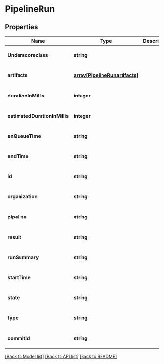# PipelineRun

## Properties
Name | Type | Description | Notes
------------ | ------------- | ------------- | -------------
**Underscoreclass** | **string** |  | [optional] [default to null]
**artifacts** | [**array[PipelineRunartifacts]**](PipelineRunartifacts.md) |  | [optional] [default to null]
**durationInMillis** | **integer** |  | [optional] [default to null]
**estimatedDurationInMillis** | **integer** |  | [optional] [default to null]
**enQueueTime** | **string** |  | [optional] [default to null]
**endTime** | **string** |  | [optional] [default to null]
**id** | **string** |  | [optional] [default to null]
**organization** | **string** |  | [optional] [default to null]
**pipeline** | **string** |  | [optional] [default to null]
**result** | **string** |  | [optional] [default to null]
**runSummary** | **string** |  | [optional] [default to null]
**startTime** | **string** |  | [optional] [default to null]
**state** | **string** |  | [optional] [default to null]
**type** | **string** |  | [optional] [default to null]
**commitId** | **string** |  | [optional] [default to null]

[[Back to Model list]](../README.md#documentation-for-models) [[Back to API list]](../README.md#documentation-for-api-endpoints) [[Back to README]](../README.md)


